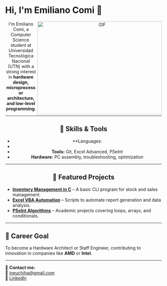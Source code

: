 # Hi, I'm Emiliano Comi 👋
<a target="_blank" align="center">
<img align="right" top="450" height="300" width="400" alt="GIF" 
src="https://i.giphy.com/media/v1.Y2lkPTc5MGI3NjExdmNzNjZvZWc3ZWwzMWQ4MzJqc2w5NDVqanR5azE4NnJkYzNjdmE4NSZlcD12MV9pbnRlcm5hbF9naWZfYnlfaWQmY3Q9Zw/wwg1suUiTbCY8H8vIA/giphy-downsized-large.gif">


I'm Emiliano Comi, a Computer Science student at Universidad Tecnológica Nacional (UTN) with a strong interest in **hardware design, microprocessor architecture, and low-level programming**.

---

## 🔧 Skills & Tools
- **Languages:
- <imag src="https://img.shields.io/badge/c-%2300599C.svg?style=for-the-badge&logo=c&logoColor=white">
- **Tools:** Git, Excel Advanced, PSeInt
- **Hardware:** PC assembly, troubleshooting, optimization

---

## 📂 Featured Projects
- **[Inventory Management in C](#)** – A basic CLI program for stock and sales management.
- **[Excel VBA Automation](#)** – Scripts to automate report generation and data analysis.
- **[PSeInt Algorithms](#)** – Academic projects covering loops, arrays, and conditionals.

---

## 🎯 Career Goal
To become a Hardware Architect or Staff Engineer, contributing to innovation in companies like **AMD** or **Intel**.

---

💌 **Contact me:**  
📧 ineuchiha@gmail.com  
💼 [LinkedIn](https://www.linkedin.com/in/emiliano-comi-240374335/)  
